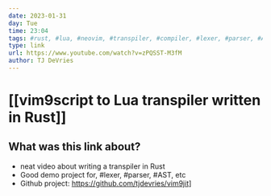 ```yaml
---
date: 2023-01-31
day: Tue
time: 23:04
tags: #rust, #lua, #neovim, #transpiler, #compiler, #lexer, #parser, #AST
type: link
url: https://www.youtube.com/watch?v=zPQSST-M3fM
author: TJ DeVries
---
```

# [[vim9script to Lua transpiler written in Rust]] 
## What was this link about?
- neat video about writing a transpiler in Rust
- Good demo project for, #lexer, #parser, #AST, etc
- Github project: https://github.com/tjdevries/vim9jit]